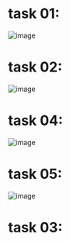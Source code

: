 # task 01:
![image](https://github.com/user-attachments/assets/8dc469e5-cdeb-49ef-9878-f975a8061300)
# task 02:
![image](https://github.com/user-attachments/assets/a37de116-51bd-431e-b5a1-7871cc1353ce)
# task 04:
![image](https://github.com/user-attachments/assets/ca2b78f2-43b2-4505-8dd1-4ef9afcf3e05)
# task 05:
![image](https://github.com/user-attachments/assets/ea4fe036-2022-4688-9a4d-0fc61f6ffafe)

# task 03:

